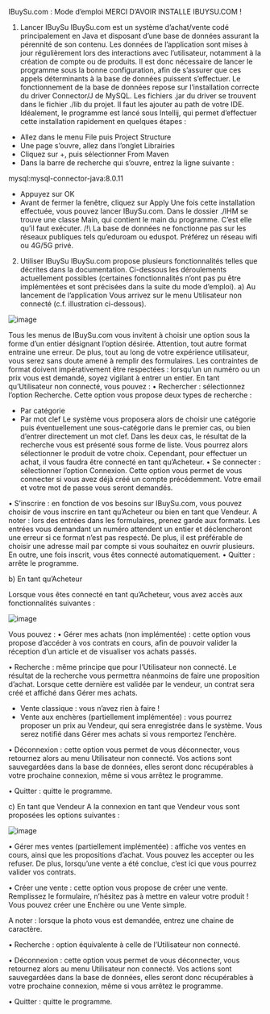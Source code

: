 IBuySu.com : Mode d’emploi
MERCI D’AVOIR INSTALLE IBUYSU.COM !
1.	Lancer IBuySu
IBuySu.com est un système d’achat/vente codé principalement en Java et disposant d’une base de données assurant la pérennité de son contenu. Les données de l’application sont mises à jour régulièrement lors des interactions avec l’utilisateur, notamment à la création de compte ou de produits. Il est donc nécessaire de lancer le programme sous la bonne configuration, afin de s’assurer que ces appels déterminants à la base de données puissent s’effectuer. 
Le fonctionnement de la base de données repose sur l’installation correcte du driver Connector/J de MySQL. Les fichiers .jar du driver se trouvent dans le fichier ./lib du projet. Il faut les ajouter au path de votre IDE. Idéalement, le programme est lancé sous Intellij, qui permet d’effectuer cette installation rapidement en quelques étapes :
- Allez dans le menu File puis Project Structure
-	Une page s’ouvre, allez dans l’onglet Librairies
- Cliquez sur +, puis sélectionner From Maven
-	Dans la barre de recherche qui s’ouvre, entrez la ligne suivante : 

mysql:mysql-connector-java:8.0.11

-	Appuyez sur OK
-	Avant de fermer la fenêtre, cliquez sur Apply
Une fois cette installation effectuée, vous pouvez lancer IBuySu.com. Dans le dossier ./IHM se trouve une classe Main, qui contient le main du programme. C’est elle qu’il faut exécuter. 
/!\  La base de données ne fonctionne pas sur les réseaux publiques tels qu’eduroam ou eduspot. Préférez un réseau wifi ou 4G/5G privé.
2.	Utiliser IBuySu
IBuySu.com propose plusieurs fonctionnalités telles que décrites dans la documentation. Ci-dessous les déroulements actuellement possibles (certaines fonctionnalités n’ont pas pu être implémentées et sont précisées dans la suite du mode d’emploi). 
a)	Au lancement de l’application
Vous arrivez sur le menu Utilisateur non connecté (c.f. illustration ci-dessous). 

![image](https://user-images.githubusercontent.com/72083970/145729614-7600f41b-7719-45e8-8ab1-dfc0c97c6e6f.png)

 
Tous les menus de IBuySu.com vous invitent à choisir une option sous la forme d’un entier désignant l’option désirée. Attention, tout autre format entraine une erreur. 
De plus, tout au long de votre expérience utilisateur, vous serez sans doute amené à remplir des formulaires. Les contraintes de format doivent impérativement être respectées : lorsqu’un un numéro ou un prix vous est demandé, soyez vigilant à entrer un entier.
En tant qu’Utilisateur non connecté, vous pouvez :
•	Rechercher : sélectionnez l’option Recherche. Cette option vous propose deux types de recherche : 
- Par catégorie
- Par mot clef
Le système vous proposera alors de choisir une catégorie puis éventuellement une sous-catégorie dans le premier cas, ou bien d’entrer directement un mot clef. 
Dans les deux cas, le résultat de la recherche vous est présenté sous forme de liste. Vous pourrez alors sélectionner le produit de votre choix. Cependant, pour effectuer un achat, il vous faudra être connecté en tant qu’Acheteur. 
•	Se connecter : sélectionner l’option Connexion. Cette option vous permet de vous connecter si vous avez déjà créé un compte précédemment. Votre email et votre mot de passe vous seront demandés. 

•	S’inscrire : en fonction de vos besoins sur IBuySu.com, vous pouvez choisir de vous inscrire en tant qu’Acheteur ou bien en tant que Vendeur. 
A noter : lors des entrées dans les formulaires, prenez garde aux formats. Les entrées vous demandant un numéro attendent un entier et déclencheront une erreur si ce format n’est pas respecté. De plus, il est préférable de choisir une adresse mail par compte si vous souhaitez en ouvrir plusieurs. 
En outre, une fois inscrit, vous êtes connecté automatiquement.
•	Quitter : arrête le programme. 

b)	En tant qu’Acheteur

Lorsque vous êtes connecté en tant qu’Acheteur, vous avez accès aux fonctionnalités suivantes :

![image](https://user-images.githubusercontent.com/72083970/145729621-37024bdc-6543-4171-a778-84a6059f318d.png)

 
Vous pouvez : 
•	Gérer mes achats (non implémentée) : cette option vous propose d’accéder à vos contrats en cours, afin de pouvoir valider la réception d’un article et de visualiser vos achats passés. 

•	Recherche : même principe que pour l’Utilisateur non connecté. Le résultat de la recherche vous permettra néanmoins de faire une proposition d’achat. Lorsque cette dernière est validée par le vendeur, un contrat sera créé et affiché dans Gérer mes achats. 


- Vente classique : vous n’avez rien à faire !
- Vente aux enchères (partiellement implémentée) : vous pourrez proposer un prix au Vendeur, qui sera enregistrée dans le système. Vous serez notifié dans Gérer mes achats si vous remportez l’enchère. 

•	Déconnexion : cette option vous permet de vous déconnecter, vous retournez alors au menu Utilisateur non connecté. Vos actions sont sauvegardées dans la base de données, elles seront donc récupérables à votre prochaine connexion, même si vous arrêtez le programme. 

•	Quitter : quitte le programme. 


c)	En tant que Vendeur
A la connexion en tant que Vendeur vous sont proposées les options suivantes :

 ![image](https://user-images.githubusercontent.com/72083970/145729636-6ca8f34b-d0a2-467d-b24c-03d39fc38154.png)

•	Gérer mes ventes (partiellement implémentée) : affiche vos ventes en cours, ainsi que les propositions d’achat. Vous pouvez les accepter ou les refuser. De plus, lorsqu’une vente a été conclue, c’est ici que vous pourrez valider vos contrats. 

•	Créer une vente : cette option vous propose de créer une vente. Remplissez le formulaire, n’hésitez pas à mettre en valeur votre produit ! Vous pouvez créer une Enchère ou une Vente simple. 

A noter : lorsque la photo vous est demandée, entrez une chaine de caractère. 

•	Recherche : option équivalente à celle de l’Utilisateur non connecté.

•	Déconnexion : cette option vous permet de vous déconnecter, vous retournez alors au menu Utilisateur non connecté. Vos actions sont sauvegardées dans la base de données, elles seront donc récupérables à votre prochaine connexion, même si vous arrêtez le programme. 

•	Quitter : quitte le programme. 
